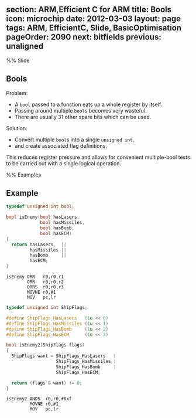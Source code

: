 section: ARM,Efficient C for ARM
title: Bools
icon: microchip
date: 2012-03-03
layout: page
tags: ARM, EfficientC, Slide, BasicOptimisation
pageOrder: 2090
next: bitfields
previous: unaligned
----

%% Slide

## Bools

Problem:

* A `bool` passed to a function eats up a whole register by itself.
* Passing around multiple `bool`s becomes very wasteful.
* There are usually 31 other spare bits which can be used.

Solution:

* Convert multiple `bool`s into a single `unsigned int`,
* and create associated flag definitions.

This reduces register pressure and allows for convenient multiple-bool tests to
be carried out with a single logical operation.

%% Examples

## Example
``` c
typedef unsigned int bool;

bool isEnemy(bool hasLasers,
             bool hasMissiles,
             bool hasBomb,
             bool hasECM)
{
  return hasLasers   ||
         hasMissiles ||
         hasBomb     ||
         hasECM;
}
```

``` arm
isEnemy ORR   r0,r0,r1
        ORR   r0,r0,r2
        ORRS  r0,r0,r3
        MOVNE r0,#1
        MOV   pc,lr
```

``` c
typedef unsigned int ShipFlags;

#define ShipFlags_HasLasers   (1u << 0)
#define ShipFlags_HasMissiles (1u << 1)
#define ShipFlags_HasBomb     (1u << 2)
#define ShipFlags_HasECM      (1u << 3)

bool isEnemy2(ShipFlags flags)
{
  ShipFlags want = ShipFlags_HasLasers   |
                   ShipFlags_HasMissiles |
                   ShipFlags_HasBomb     |
                   ShipFlags_HasECM;

  return (flags & want) != 0;
}
```

``` arm
isEnemy2 ANDS  r0,r0,#0xf
         MOVNE r0,#1
         MOV   pc,lr
```

